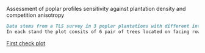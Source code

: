 Assessment of poplar profiles sensitivity against plantation density and competition anisotropy

```markdown
Data stems from a TLS survey in 3 poplar plantations with different intre-tree distances: 400, 450 and 500 cm
In each stand the plot consits of 6 pair of trees located on facing rows, 900 cm apart.

```

[First check plot](https://github.com/NuoroForestrySchool/TaperFunctionsPoplar/blob/master/figure/unnamed-chunk-2-1.png) 
